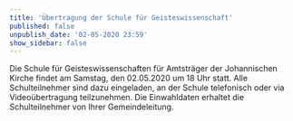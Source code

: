 ```yaml
---
title: 'Übertragung der Schule für Geisteswissenschaft'
published: false
unpublish_date: '02-05-2020 23:59'
show_sidebar: false
---
```


Die Schule für Geisteswissenschaften für Amtsträger der Johannischen Kirche findet am Samstag, den 02.05.2020 um 18 Uhr statt. Alle Schulteilnehmer sind dazu eingeladen, an der Schule telefonisch oder via Videoübertragung teilzunehmen. Die Einwahldaten erhaltet die Schulteilnehmer von Ihrer Gemeindeleitung.